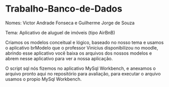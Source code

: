 # Trabalho-Banco-de-Dados

Nomes: Victor Andrade Fonseca e Guilherme Jorge de Souza

Tema: Aplicativo de aluguel de imóveis (tipo AirBnB)

Criamos os modelos conceitual e lógico, baseado no nosso tema e usamos o aplicativo brModelo que o professor Vinicius disponibilizou no moodle, abrindo esse aplicativo você baixa os arquivos dos nossos modelos e abrem nesse aplicativo para ver a nossa aplicação.

O script sql nós fizemos no aplicativo MySql Workbench, e anexamos o arquivo pronto aqui no repositório para avaliação, para executar o arquivo usamos o propio MySql Workbench.
